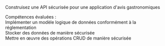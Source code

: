 Construisez une API sécurisée pour une application d'avis gastronomiques

Compétences évaluées :<br />
Implémenter un modèle logique de données conformément à la réglementation<br />
Stocker des données de manière sécurisée<br />
Mettre en œuvre des opérations CRUD de manière sécurisée

